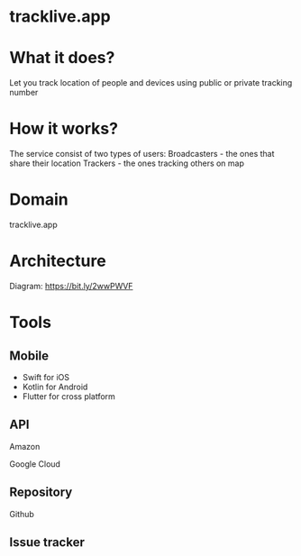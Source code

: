 # tracklive.app
  
# What it does?
Let you track location of people and devices using public or private tracking number
	
# How it works?
The service consist of two types of users:
	Broadcasters - the ones that share their location
	Trackers - the ones tracking others on map

# Domain
tracklive.app
	
# Architecture
Diagram: https://bit.ly/2wwPWVF

# Tools
## Mobile
- Swift for iOS
- Kotlin for Android
- Flutter for cross platform
## API
Amazon

Google Cloud
## Repository
Github
## Issue tracker
